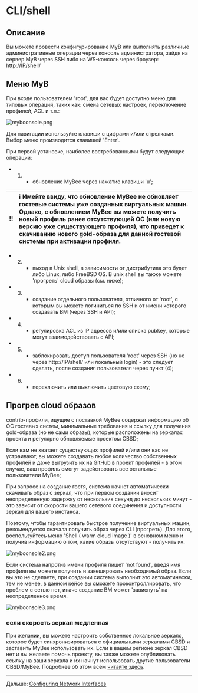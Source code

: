 # CLI/shell

## Описание

Вы можете провести конфигурирование MyB или выполнять различные административные операции через консоль администратора, зайдя на сервер MyB через SSH либо на WS-консоль через броузер: http://IP/shell/

## Меню MyB

При входе пользователем 'root', для вас будет доступно меню для типовых операций, таких как:  смена сетевых настроек, переключение профилей, ACL и т.п.:

![mybconsole.png](https://myb.convectix.com/img/mybconsole.png?raw=true)

Для навигации используйте клавиши с цифрами и/или стрелками. Выбор меню производится клавишей 'Enter'.

При первой установке, наиболее востребованными будут следующие операции:

* 1) - обновление MyBee через нажатие клавиши 'u';

:bangbang: | :information_source: Имейте ввиду, что обновление MyBee не обновляет гостевые системы уже созданных виртуальных машин. Однако, с обновлением MyBee вы можете получить новый профиль ранее отсутствующей ОС (или новую версию уже существующего профиля), что приведет к скачиванию нового gold-образа для данной гостевой системы при активации профиля.
:---: | :---

* 2) - выход в Unix shell, в зависимости от дистрибутива это будет либо Linux, либо FreeBSD OS. В unix shell вы также можете 'прогреть' cloud образы (см. ниже);
* 3) - создание отдельного пользователя, отличного от 'root', с которым вы можете логиниться по SSH и от имени которого создавать ВМ (через SSH и API);
* 4) - регулировка ACL из IP адресов и/или списка pubkey, которые могут взаимодействовать с API;
* 5) - заблокировать доступ пользователя 'root' через SSH (но не через http://IP/shell/ или локальный login) - это следует сделать, после создания пользователя через пункт (4);
* 6) - переключить или выключить цветовую схему;

## Прогрев cloud образов

contrib-профили, идущие с поставкой MyBee содержат информацию об ОС гостевых систем, минимальные требования и ссылку для получения gold-образа (но не сами образы), которые расположены на зеркалах проекта и регулярно обновляемые проектом CBSD;

Если вам не хватает существующих профилей и/или они вас не устраивают, вы можете создавать любое количество собственных профилей и даже выгрузить их на GitHub в проект профилей - в этом случае, ваш профиль смогут задействовать все остальные пользователи MyBee;

При запросе на создание гостя, система начнет автоматически скачивать образ с зеркал, что при первом создании вносит неопределенную задержку от нескольких секунд до нескольких минут - это зависит от скорости вашего сетевого соединения и доступности
зеркал для вашего инстанса.

Поэтому, чтобы гарантировать быстрое получение виртуальных машин, рекомендуется сначала получить образ через CLI (прогреть). Для этого, воспользуйтесь меню 'Shell ( warm cloud image )' в основном меню и получив информацию о том, какие
образы отсутствуют - получить их.

![mybconsole2.png](https://myb.convectix.com/img/mybconsole2.png?raw=true)

Если система напротив имени профиля пишет 'not found', введя имя профиля вы можете получить и закешировать необходимый образ. Если вы это не сделаете, при создании система выполнит это автоматически, тем не менее, в данном кейсе вы сможете
проконтроллировать, что проблем с сетью нет, иначе создание ВМ может 'зависнуть' на неопределенное время.

![mybconsole3.png](https://myb.convectix.com/img/mybconsole3.png?raw=true)

### если скорость зеркал медленная

При желании, вы можете настроить собственное локальное зеркало, которое будет синхронизироваться с официальными зеркалами CBSD и заставить MyBee использовать их. Если в вашем регионе зеркал CBSD нет и вы желаете помочь проекту,
вы также можете опубликовать ссылку на ваши зеркала и их начнут использовать другие пользователи CBSD/MyBee. Подробнее об этом всем [читайте здесь](https://github.com/cbsd/mirrors).

---

Дальше: [Configuring Network Interfaces](network.md)
